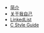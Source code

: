 * [简介](/)
* [关于我自己](myself/intro.md)
* [LinkedList](linkedlist/)
* [C Style Guide](myself/c_style_guide.md)
